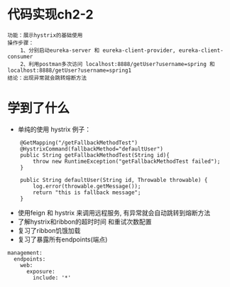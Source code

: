 # 代码实现ch2-2

```
功能：展示hystrix的基础使用
操作步骤：
    1、分别启动eureka-server 和 eureka-client-provider, eureka-client-consumer
    2、利用postman多次访问 localhost:8888/getUser?username=spring 和 localhost:8888/getUser?username=spring1
结论：出现异常就会跳转熔断方法

```
# 学到了什么
- 单纯的使用 hystrix 例子：
```
    @GetMapping("/getFallbackMethodTest")
    @HystrixCommand(fallbackMethod="defaultUser")
    public String getFallbackMethodTest(String id){
    	throw new RuntimeException("getFallbackMethodTest failed");
    }
    
    public String defaultUser(String id, Throwable throwable) {
    	log.error(throwable.getMessage());
        return "this is fallback message";
    }
```
- 使用feign 和 hystrix 来调用远程服务, 有异常就会自动跳转到熔断方法
- 了解hystrix和ribbon的超时时间 和重试次数配置
- 复习了ribbon饥饿加载
- 复习了暴露所有endpoints(端点)
```
management:
  endpoints:
    web:
      exposure:
        include: '*'
```